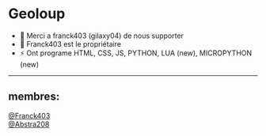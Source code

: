 # Geoloup

- 🔭 Merci a franck403 (gilaxy04) de nous supporter
- 🌱 Franck403 est le propriétaire
- ⚡ Ont programe HTML, CSS, JS, PYTHON, LUA (new), MICROPYTHON (new)

--------
membres:
--------
[@Franck403](https://github.com/franck403)<br>
[@Abstra208](https://github.com/abstra208)
